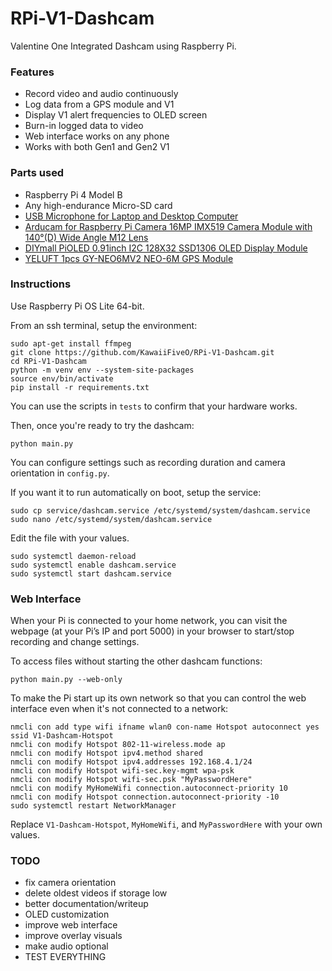 # RPi-V1-Dashcam

Valentine One Integrated Dashcam using Raspberry Pi.

### Features

- Record video and audio continuously
- Log data from a GPS module and V1
- Display V1 alert frequencies to OLED screen
- Burn-in logged data to video
- Web interface works on any phone
- Works with both Gen1 and Gen2 V1

### Parts used

- Raspberry Pi 4 Model B
- Any high-endurance Micro-SD card
- [USB Microphone for Laptop and Desktop Computer](https://www.amazon.com/dp/B0CNVZ27YH)
- [Arducam for Raspberry Pi Camera 16MP IMX519 Camera Module with 140°(D) Wide Angle M12 Lens](https://www.amazon.com/dp/B0C53BBMLG)
- [DIYmall PiOLED 0.91inch I2C 128X32 SSD1306 OLED Display Module](https://www.amazon.com/dp/B07V4FRSKK)
- [YELUFT 1pcs GY-NEO6MV2 NEO-6M GPS Module](https://www.amazon.com/dp/B0F2DP1189)

### Instructions

Use Raspberry Pi OS Lite 64-bit.

From an ssh terminal, setup the environment:

```
sudo apt-get install ffmpeg
git clone https://github.com/KawaiiFiveO/RPi-V1-Dashcam.git
cd RPi-V1-Dashcam
python -m venv env --system-site-packages
source env/bin/activate
pip install -r requirements.txt
```

You can use the scripts in `tests` to confirm that your hardware works.

Then, once you're ready to try the dashcam:

```
python main.py
```

You can configure settings such as recording duration and camera orientation in `config.py`.

If you want it to run automatically on boot, setup the service:

```
sudo cp service/dashcam.service /etc/systemd/system/dashcam.service
sudo nano /etc/systemd/system/dashcam.service
```

Edit the file with your values.

```
sudo systemctl daemon-reload
sudo systemctl enable dashcam.service
sudo systemctl start dashcam.service
```

### Web Interface

When your Pi is connected to your home network, you can visit the webpage (at your Pi’s IP and port 5000) in your browser to start/stop recording and change settings.

To access files without starting the other dashcam functions:

```
python main.py --web-only
```

To make the Pi start up its own network so that you can control the web interface even when it's not connected to a network:

```
nmcli con add type wifi ifname wlan0 con-name Hotspot autoconnect yes ssid V1-Dashcam-Hotspot
nmcli con modify Hotspot 802-11-wireless.mode ap
nmcli con modify Hotspot ipv4.method shared
nmcli con modify Hotspot ipv4.addresses 192.168.4.1/24
nmcli con modify Hotspot wifi-sec.key-mgmt wpa-psk
nmcli con modify Hotspot wifi-sec.psk "MyPasswordHere"
nmcli con modify MyHomeWifi connection.autoconnect-priority 10
nmcli con modify Hotspot connection.autoconnect-priority -10
sudo systemctl restart NetworkManager
```

Replace `V1-Dashcam-Hotspot`, `MyHomeWifi`, and `MyPasswordHere` with your own values.

### TODO

- fix camera orientation
- delete oldest videos if storage low
- better documentation/writeup
- OLED customization
- improve web interface
- improve overlay visuals
- make audio optional
- TEST EVERYTHING